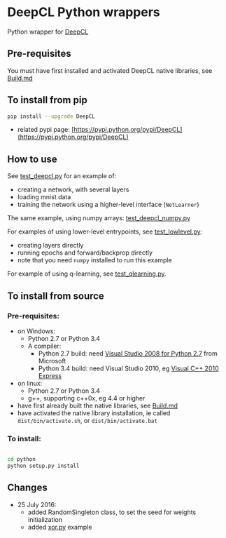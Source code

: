 # DeepCL Python wrappers

Python wrapper for  [DeepCL](https://github.com/hughperkins/DeepCL)

## Pre-requisites

You must have first installed and activated DeepCL native libraries, see [Build.md](https://github.com/hughperkins/DeepCL/blob/8.x/doc/Build.md)

## To install from pip

```bash
pip install --upgrade DeepCL
```

* related pypi page: [https://pypi.python.org/pypi/DeepCL](https://pypi.python.org/pypi/DeepCL)

## How to use

See [test_deepcl.py](https://github.com/hughperkins/DeepCL/blob/master/python/test_deepcl.py) for an example of:

* creating a network, with several layers
* loading mnist data
* training the network using a higher-level interface (`NetLearner`)

The same example, using numpy arrays: [test_deepcl_numpy.py](https://github.com/hughperkins/DeepCL/blob/master/python/test_deepcl_numpy.py)

For examples of using lower-level entrypoints, see [test_lowlevel.py](https://github.com/hughperkins/DeepCL/blob/master/python/test_lowlevel.py):

* creating layers directly
* running epochs and forward/backprop directly
* note that you need `numpy` installed to run this example

For example of using q-learning, see [test_qlearning.py](https://github.com/hughperkins/DeepCL/blob/master/python/test_qlearning.py).

## To install from source

### Pre-requisites:

* on Windows:
  * Python 2.7 or Python 3.4
  * A compiler:
    * Python 2.7 build: need [Visual Studio 2008 for Python 2.7](http://www.microsoft.com/en-us/download/details.aspx?id=44266) from Microsoft
    * Python 3.4 build: need Visual Studio 2010, eg [Visual C++ 2010 Express](https://www.visualstudio.com/downloads/download-visual-studio-vs#DownloadFamilies_4)
* on linux:
  * Python 2.7 or Python 3.4
  * g++, supporting c++0x, eg 4.4 or higher
* have first already built the native libraries, see [Build.md](../doc/Build.md)
* have activated the native library installation, ie called `dist/bin/activate.sh`, or `dist/bin/activate.bat`

### To install:

```bash

cd python
python setup.py install
```

## Changes

* 25 July 2016:
  * added RandomSingleton class, to set the seed for weights initialization
  * added [xor.py](examples/xor.py) example

